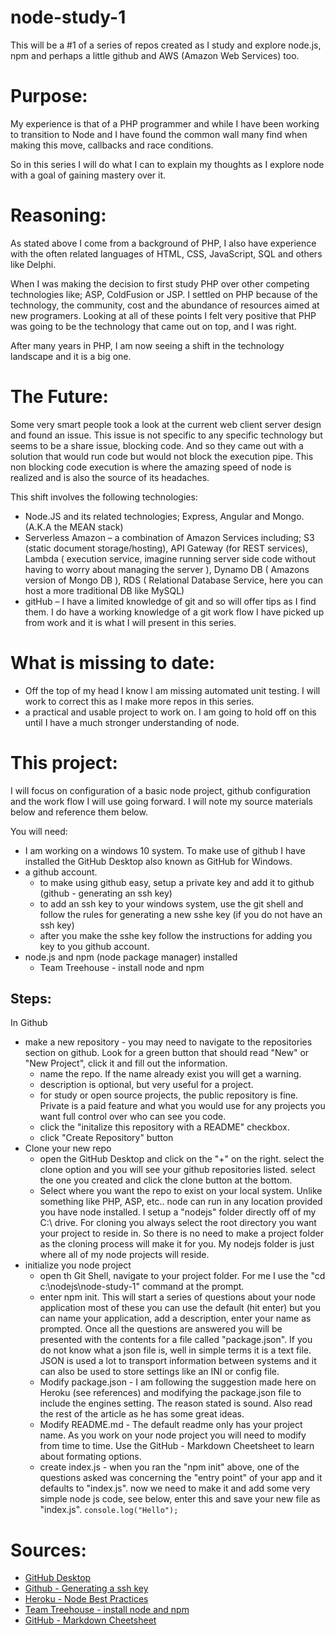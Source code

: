 # node-study-1

This will be a #1 of a series of repos created as I study and explore node.js, npm and perhaps a little github and AWS (Amazon Web Services) too.


# Purpose:

My experience is that of a PHP programmer and while I have been working to transition to Node and I have found the common wall many find when making this move, callbacks and race conditions. 

So in this series I will do what I can to explain my thoughts as I explore node with a goal of gaining mastery over it.


# Reasoning:

As stated above I come from a background of PHP, I also have experience with the often related languages of HTML, CSS, JavaScript, SQL and others like Delphi. 

When I was making the decision to first study PHP over other competing technologies like; ASP, ColdFusion or JSP. I settled on PHP because of the technology, the community, cost and the abundance of resources aimed at new programers. Looking at all of these points I felt very positive that PHP was going to be the technology that came out on top, and I was right. 

After many years in PHP, I am now seeing a shift in the technology landscape and it is a big one.


# The Future:

Some very smart people took a look at the current web client server design and found an issue. This issue is not specific to any specific technology but seems to be a share issue, blocking code. And so they came out with a solution that would run code but would not block the execution pipe. This non blocking code execution is where the amazing speed of node is realized and is also the source of its headaches.

This shift involves the following technologies:
* Node.JS and its related technologies; Express, Angular and Mongo. (A.K.A the MEAN stack)
* Serverless Amazon – a combination of Amazon Services including; S3 (static document storage/hosting), API Gateway (for REST services), Lambda ( execution service, imagine running server side code without having to worry about managing the server ), Dynamo DB ( Amazons version of Mongo DB ), RDS ( Relational Database Service, here you can host a more traditional DB like MySQL)
* gitHub – I have a limited knowledge of git and so will offer tips as I find them. I do have a working knowledge of a git work flow I have picked up from work and it is what I will present in this series.


# What is missing to date:

* Off the top of my head I know I am missing automated unit testing. I will work to correct this as I make more repos in this series.
* a practical and usable project to work on. I am going to hold off on this until I have a much stronger understanding of node.



# This project:
I will focus on configuration of a basic node project, github configuration and the work flow I will use going forward. I will note my source materials below and reference them below.


You will need:
* I am working on a windows 10 system. To make use of github I have installed the GitHub Desktop also known as GitHub for Windows.
* a github account.
  * to make using github easy, setup a private key and add it to github (github - generating an ssh key)
  * to add an ssh key to your windows system, use the git shell and follow the rules for generating a new sshe key (if you do not have an ssh key)
  * after you make the sshe key follow the instructions for adding you key to you github account.
* node.js and npm (node package manager) installed
  * Team Treehouse - install node and npm

## Steps:
In Github
* make a new repository - you may need to navigate to the repositories section on github. Look for a green button that should read "New" or "New Project", click it and fill out the information.
  * name the repo. If the name already exist you will get a warning.
  * description is optional, but very useful for a project.
  * for study or open source projects, the public repository is fine. Private is a paid feature and what you would use for any projects you want full control over who can see you code.
  * click the "initalize this repository with a README" checkbox.
  * click "Create Repository" button
* Clone your new repo
  * open the GitHub Desktop and click on the "+" on the right. select the clone option and you will see your github repositories listed. select the one you created and click the clone button at the bottom. 
  * Select where you want the repo to exist on your local system. Unlike something like PHP, ASP, etc.. node can run in any location provided you have node installed. I setup a "nodejs" folder directly off of my C:\ drive. For cloning you always select the root directory you want your project to reside in. So there is no need to make a project folder as the cloning process will make it for you. My nodejs folder is just where all of my node projects will reside.
* initialize you node project
  * open th Git Shell, navigate to your project folder. For me I use the "cd c:\nodejs\node-study-1" command at the prompt.
  * enter npm init. This will start a series of questions about your node application most of these you can use the default (hit enter) but you can name your application, add a description, enter your name as prompted. Once all the questions are answered you will be presented with the contents for a file called "package.json". If you do not know what a json file is, well in simple terms it is a text file. JSON is used a lot to transport information between systems and it can also be used to store settings like an INI or config file.
  * Modify package.json - I am following the suggestion made here on Heroku (see references) and modifying the package.json file to include the engines setting. The reason stated is sound. Also read the rest of the article as he has some great ideas.
  * Modify README.md - The default readme only has your project name. As you work on your node project you will need to modify from time to time. Use the GitHub - Markdown Cheetsheet to learn about formating options.
  * create index.js - when you ran the "npm init" above, one of the questions asked was concerning the "entry point" of your app and it defaults to "index.js". now we need to make it and add some very simple node js code, see below, enter this and save your new file as "index.js".
  ```console.log("Hello");```



# Sources:

* [GitHub Desktop](https://desktop.github.com/)
* [Github - Generating a ssh key](https://help.github.com/articles/generating-an-ssh-key/)
* [Heroku - Node Best Practices](https://devcenter.heroku.com/articles/node-best-practices)
* [Team Treehouse - install node and npm](http://blog.teamtreehouse.com/install-node-js-npm-windows)
* [GitHub - Markdown Cheetsheet](https://github.com/adam-p/markdown-here/wiki/Markdown-Cheatsheet)
